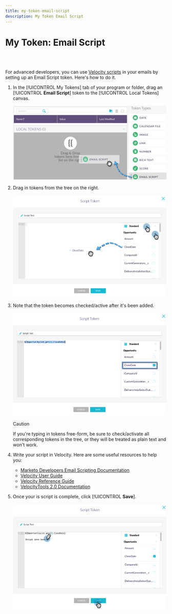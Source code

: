 ```yaml
---
title: my-token-email-script
description: My Token Email Script
---
```


# My Token: Email Script

<br>&nbsp;

For advanced developers, you can use [Velocity scripts](http://velocity.apache.org/engine/1.7/user-guide.html) in your emails by setting up an Email Script token. Here's how to do it.

1. In the [!UICONTROL My Tokens] tab of your program or folder, drag an [!UICONTROL **Email Script**] token to the [!UICONTROL Local Tokens] canvas.

   ![Image One](/help/sky/assets/my-tokens/my-token-email-script/my-token-email-script-1.png)

1. Drag in tokens from the tree on the right.

   ![Image Two](/help/sky/assets/my-tokens/my-token-email-script/my-token-email-script-2.png)

1. Note that the token becomes checked/active after it's been added.

   ![Image Three](/help/sky/assets/my-tokens/my-token-email-script/my-token-email-script-3.png)

   >[!CAUTION]
   >
   >If you're typing in tokens free-form, be sure to check/activate all corresponding tokens in the tree, or they will be treated as plain text and won't work.

1. Write your script in Velocity. Here are some useful resources to help you:

   * [Marketo Developers Email Scripting Documentation](http://developers.marketo.com/email-scripting/)
   * [Velocity User Guide](http://velocity.apache.org/engine/devel/user-guide.html)
   * [Velocity Reference Guide](http://velocity.apache.org/engine/devel/vtl-reference-guide.html)
   * [VelocityTools 2.0 Documentation](http://velocity.apache.org/tools/releases/2.0/javadoc/index.html)

1. Once your is script is complete, click [!UICONTROL **Save**].

   ![Image Four](/help/sky/assets/my-tokens/my-token-email-script/my-token-email-script-4.png)
